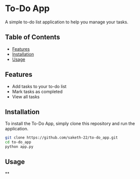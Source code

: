 # To-Do App

A simple to-do list application to help you manage your tasks.

## Table of Contents

* [Features](#features)
* [Installation](#installation)
* [Usage](#usage)


## Features

* Add tasks to your to-do list
* Mark tasks as completed
* View all tasks

## Installation

To install the To-Do App, simply clone this repository and run the application.

```bash
git clone https://github.com/saketh-22/to-do_app.git
cd to-do_app
python app.py
```

## Usage
**



